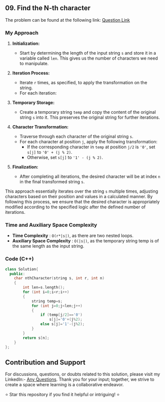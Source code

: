 ## 09. Find the N-th character
The problem can be found at the following link: [Question Link](https://www.geeksforgeeks.org/problems/find-the-n-th-character5925/1)

### My Approach 

1. **Initialization:**
   - Start by determining the length of the input string `s` and store it in a variable called `len`. This gives us the number of characters we need to manipulate.

2. **Iteration Process:**
   - Iterate `r` times, as specified, to apply the transformation on the string.
   - For each iteration:
   
3. **Temporary Storage:**
   - Create a temporary string `temp` and copy the content of the original string `s` into it. This preserves the original string for further iterations.

4. **Character Transformation:**
   - Traverse through each character of the original string `s`.
   - For each character at position `j`, apply the following transformation:
     - If the corresponding character in `temp` at position `j/2` is `'0'`, set `s[j]` to `'0' + (j % 2)`.
     - Otherwise, set `s[j]` to `'1' - (j % 2)`.

5. **Finalization:**
   - After completing all iterations, the desired character will be at index `n` in the final transformed string `s`.

This approach essentially iterates over the string `s` multiple times, adjusting characters based on their position and values in a calculated manner. By following this process, we ensure that the desired character is appropriately modified according to the specified logic after the defined number of iterations.

### Time and Auxiliary Space Complexity

- **Time Complexity** : `O(r*|s|)`, as there are two nested loops.
- **Auxiliary Space Complexity** : `O(|s|)`, as the temporary string temp is of the same length as the input string.

### Code (C++)
```cpp
class Solution{
  public:
    char nthCharacter(string s, int r, int n)
    {
        int len=s.length();
        for (int i=0;i<r;i++)
        {
            string temp=s;
            for (int j=0;j<len;j++)
            {
                if (temp[j/2]=='0')
                    s[j]='0'+(j%2);
                else s[j]='1'-(j%2);
            }
        }
        return s[n];
    }
};
```

## Contribution and Support

For discussions, questions, or doubts related to this solution, please visit my LinkedIn:- [Any Questions](https://www.linkedin.com/in/het-patel-8b110525a/). 
Thank you for your input; together, we strive to create a space where learning is a collaborative endeavor.

⭐ Star this repository if you find it helpful or intriguing! ⭐
